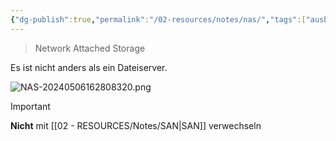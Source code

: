 ```yaml
---
{"dg-publish":true,"permalink":"/02-resources/notes/nas/","tags":["ausbildung/gfn/ap1","informatik/hardware","informatik/netzwerk","speicher"],"noteIcon":"","updated":"2025-10-29T12:59:08.479+01:00"}
---
```


> Network Attached Storage

Es ist nicht anders als ein Dateiserver.

![NAS-20240506162808320.png](/img/user/02%20-%20RESOURCES/Files/IMG/NAS-20240506162808320.png)

>[!important] 
>**Nicht** mit [[02 - RESOURCES/Notes/SAN\|SAN]] verwechseln
